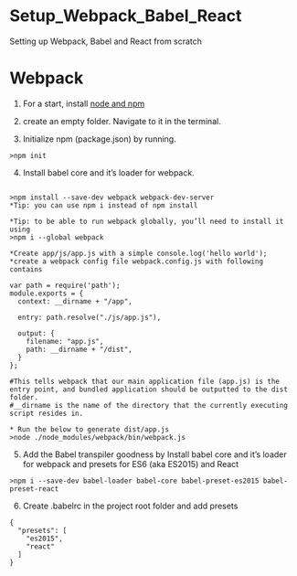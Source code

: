 # Setup_Webpack_Babel_React
Setting up Webpack, Babel and React from scratch
# Webpack
1) For a start, install [node and npm](https://nodejs.org/en/.)

2) create an empty folder. Navigate to it in the terminal.

3) Initialize npm (package.json) by running.

```
>npm init
```

4) Install babel core and it’s loader for webpack.

```

>npm install --save-dev webpack webpack-dev-server
*Tip: you can use npm i instead of npm install

*Tip: to be able to run webpack globally, you’ll need to install it using
>npm i --global webpack

*Create app/js/app.js with a simple console.log('hello world');
*create a webpack config file webpack.config.js with following contains

var path = require('path');
module.exports = {
  context: __dirname + "/app",

  entry: path.resolve("./js/app.js"),

  output: {
    filename: "app.js",
    path: __dirname + "/dist",
  }
};

#This tells webpack that our main application file (app.js) is the entry point, and bundled application should be outputted to the dist folder.
#__dirname is the name of the directory that the currently executing script resides in.

* Run the below to generate dist/app.js
>node ./node_modules/webpack/bin/webpack.js

```
5) Add the Babel transpiler goodness by Install babel core and it’s loader for webpack and presets for ES6 (aka ES2015) and React

```
>npm i --save-dev babel-loader babel-core babel-preset-es2015 babel-preset-react
```
6) Create .babelrc in the project root folder and add presets
```
{
  "presets": [
    "es2015",
    "react"
  ]
}
```
